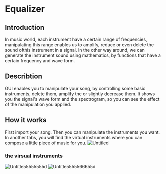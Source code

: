 # Equalizer
## Introduction
In music world, each instrument have a certain range of frequencies, manipulating this range enables us to amplify, reduce or even delete the sound ofthis instrument in a signal.
In the other way around, we can generate the instrument sound using mathematics, by functions that have a certain frequency and wave form.


## Describtion
GUI enables you to manipulate your song, by controlling some basic instruments, delete them, amplify the or slightly decrease them.
It shows you the signal's wave form and the spectrogram, so you can see the effect of the manipulation you applied.


## How it works
First import your song.
Then you can manipulate the instruments you want.
In another tabs, you will find the virtual instruments where you can compose a little piece of music for you.
![Untitled](https://user-images.githubusercontent.com/61351672/168410451-0fab8bc7-86e5-4279-914d-c9ff2412cc58.png)
### the virsual instruments
![Untitle55555555d](https://user-images.githubusercontent.com/61351672/168410490-b4593a62-d535-4f50-ab90-a2b7a1c99d7a.png)
![Untitle5555566655d](https://user-images.githubusercontent.com/61351672/168410495-82b5dcc1-d2d8-4c2f-a277-50d237166ee8.png)
